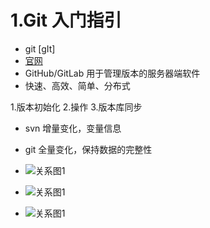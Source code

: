# 1.Git 入门指引

* git [gIt]
* [官网](http://www.git-scm.com)
* GitHub/GitLab 用于管理版本的服务器端软件
* 快速、高效、简单、分布式

1.版本初始化
2.操作
3.版本库同步

* svn 增量变化，变量信息
* git 全量变化，保持数据的完整性

* ![关系图1](http://github.com/jeffrey-zhao/Learning/Gits/images/1.1.jpeg)
* ![关系图1](http://github.com/jeffrey-zhao/Learning/Gits/images/1.2.jpeg)
* ![关系图1](http://github.com/jeffrey-zhao/Learning/Gits/images/1.3.jpeg)
